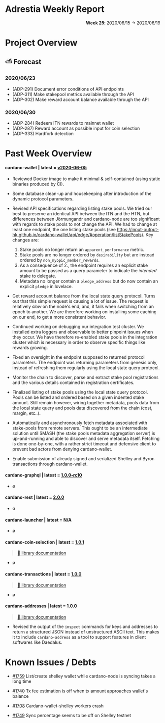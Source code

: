 # Adrestia Weekly Report

<p align="right">
  <strong>Week 25</strong>: 2020/06/15 → 2020/06/19
</p>

# Project Overview

## ⛅ Forecast

### 2020/06/23

- (ADP-291) Document error conditions of API endpoints
- (ADP-311) Make stakepool metrics available through the API
- (ADP-302) Make reward account balance available through the API

### 2020/06/30

- (ADP-284) Redeem ITN rewards to mainnet wallet
- (ADP-287) Reward account as possible input for coin selection
- (ADP-333) Hardfork detection 

# Past Week Overview

#### cardano-wallet | latest = [v2020-06-05](https://github.com/input-output-hk/cardano-wallet/releases/v2020-06-05)

- Reviewed Docker image to make it minimal & self-contained (using static binaries produced by CI). 

- Some database clean-up and housekeeping after introduction of the dynamic protocol parameters.

- Revised API specifications regarding listing stake pools. We tried our best to preserve an identical API between the ITN and the HTN, but differences between Jörmungandr and cardano-node are too significant with regards to stake pools to not change the API. We had to change at least one endpoint, the one listing stake pools (see https://input-output-hk.github.io/cardano-wallet/api/edge/#operation/listStakePools). Key changes are:
  1. Stake pools no longer return an `apparent_performance` metric.
  2. Stake pools are no longer ordered by `desirability` but are instead ordered by
    `non_myopic_member_rewards`.
  3. As a consequence of 2., the endpoint requires an explicit stake amount to be passed as a query parameter to indicate the _intended_ stake to delegate.
  4. Metadata no longer contain a `pledge_address` but do now contain an explicit `pledge` in lovelace.

- Get reward account balance from the local state query protocol. Turns out that this simple request is causing a lot of issue. The request is relatively _slow_ on the node's end, and, it fails when switching from an epoch to another. We are therefore working on installing some caching on our end, to get a more consistent behavior.

- Continued working on debugging our integration test cluster. We installed extra loggers and observable to better pinpoint issues when they occur. We have therefore re-enabled stake pools in the integration cluster which is necessary in order to observe specific things like rewards growing.

- Fixed an oversight in the endpoint supposed to returned protocol parameters. The endpoint was returning parameters from genesis only, instead of refreshing them regularly using the local state query protocol.

- Monitor the chain to discover, parse and extract stake pool registrations and the various details contained in registration certificates. 

- Finalized listing of stake pools using the local state query protocol. Pools can be listed and ordered based on a given indented stake amount. Still remain however, wiring together metadata, pools data from the local state query and pools data discovered from the chain (cost, margin, etc..). 

- Automatically and asynchronously fetch metadata associated with stake-pools from remote servers. This ought to be an intermediate solution until SMASH (the stake pools metadata aggregation server) is up-and-running and able to discover and serve metadata itself. Fetching is done one-by-one, with a rather strict timeout and defensive client to prevent bad actors from denying cardano-wallet. 

- Enable submission of already signed and serialized Shelley and Byron transactions through cardano-wallet. 

#### cardano-graphql | latest = [1.0.0-rc10](https://github.com/input-output-hk/cardano-graphql/releases/tag/v1.0.0-rc.10)

- ø

#### cardano-rest | latest = [2.0.0](https://github.com/input-output-hk/cardano-rest/releases/2.0.0)

- ø

#### cardano-launcher | latest = N/A

- ø

#### cardano-coin-selection | latest = [1.0.1](https://github.com/input-output-hk/cardano-graphql/releases/1.0.1)

> [:book: library documentation](https://input-output-hk.github.io/cardano-coin-selection/haddock/)

- ø

#### cardano-transactions | latest = [1.0.0](https://github.com/input-output-hk/cardano-transactions/releases/1.0.0)    

> [:book: library documentation](https://input-output-hk.github.io/cardano-transactions/haddock/)

- ø

#### cardano-addresses | latest = [1.0.0](https://github.com/input-output-hk/cardano-addresses/releases/1.0.0)

> [:book: library documentation](https://input-output-hk.github.io/cardano-addresses/haddock/)

- Revised the output of the `inspect` commands for keys and addresses to return a structured JSON instead of unstructured ASCII text. 
  This makes it to include `cardano-address` as a tool to support features in client softwares like Daedalus.

# Known Issues / Debts

- [#1759](input-output-hk/cardano-wallet#1759) List/create shelley wallet while cardano-node is syncing takes a long time

- [#1740](input-output-hk/cardano-wallet#1740) Tx fee estimation is off when tx amount approaches wallet's balance

- [#1708](input-output-hk/cardano-wallet#1708) Cardano-wallet-shelley workers crash 

- [#1749](input-output-hk/cardano-wallet#1749) Sync percentage seems to be off on Shelley testnet 
